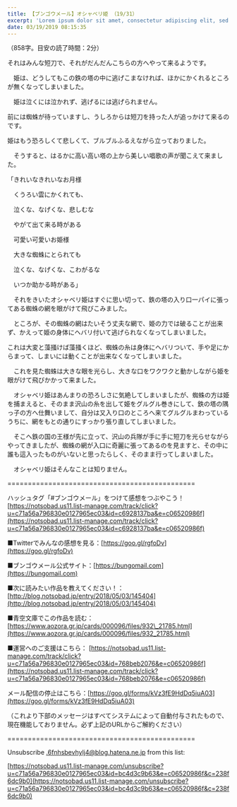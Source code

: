 ```yaml
---
title: 【ブンゴウメール】オシャベリ姫 （19/31）
excerpt: 'Lorem ipsum dolor sit amet, consectetur adipiscing elit, sed do eiusmod tempor incididunt ut labore et dolore magna aliqua. Praesent elementum facilisis leo vel fringilla est ullamcorper eget. At imperdiet dui accumsan sit amet nulla facilisi morbi tempus.'
date: 03/19/2019 08:15:35
---
```


（858字。目安の読了時間：2分）

それはみんな短刀で、それがだんだんこちらの方へやって来るようです。

　姫は、どうしてもこの鉄の塔の中に逃げこまなければ、ほかにかくれるところが無くなってしまいました。

　姫は泣くには泣かれず、逃げるには逃げられません。

前には蜘蛛が待っていますし、うしろからは短刀を持った人が追っかけて来るのです。

姫はもう恐ろしくて悲しくて、ブルブルふるえながら立っておりました。

　そうすると、はるかに高い高い塔の上から美しい唱歌の声が聞こえて来ました。

「きれいなきれいなお月様

　くうろい雲にかくれても、

　泣くな、なげくな、悲しむな

　やがて出て来る時がある

　可愛い可愛いお姫様

　大きな蜘蛛にとられても

　泣くな、なげくな、こわがるな

　いつか助かる時がある」

　それをきいたオシャベリ姫はすぐに思い切って、鉄の塔の入り口一パイに張ってある蜘蛛の網を眼がけて飛びこみました。

　ところが、その蜘蛛の網はたいそう丈夫な網で、姫の力では破ることが出来ず、かえって姫の身体にヘバリ付いて逃げられなくなってしまいました。

これは大変と藻掻けば藻掻くほど、蜘蛛の糸は身体にヘバリついて、手や足にからまって、しまいには動くことが出来なくなってしまいました。

　これを見た蜘蛛は大きな眼を光らし、大きな口をワクワクと動かしながら姫を眼がけて飛びかかって来ました。

　オシャベリ姫はあんまりの恐ろしさに気絶してしまいましたが、蜘蛛の方は姫を捕まえると、そのまま沢山の糸を出して姫をグルグル巻きにして、鉄の塔の隅っ子の方へ仕舞いまして、自分は又入り口のところへ来てグルグルまわっているうちに、網をもとの通りにすっかり張り直してしまいました。

　そこへ鉄の国の王様が先に立って、沢山の兵隊が手に手に短刀を光らせながらやってきましたが、蜘蛛の網が入口に奇麗に張ってあるのを見ますと、その中に誰も這入ったものがいないと思ったらしく、そのまま行ってしまいました。

　オシャベリ姫はそんなことは知りません。

\==============================================

ハッシュタグ「#ブンゴウメール」をつけて感想をつぶやこう！ [https://notsobad.us11.list-manage.com/track/click?u=c71a56a796830e0127965ec03&id=c6928137ba&e=c06520986f](https://notsobad.us11.list-manage.com/track/click?u=c71a56a796830e0127965ec03&id=c6928137ba&e=c06520986f)

■Twitterでみんなの感想を見る：[https://goo.gl/rgfoDv](https://goo.gl/rgfoDv)

■ブンゴウメール公式サイト：[https://bungomail.com](https://bungomail.com)

■次に読みたい作品を教えてください！：[http://blog.notsobad.jp/entry/2018/05/03/145404](http://blog.notsobad.jp/entry/2018/05/03/145404)

■青空文庫でこの作品を読む：[https://www.aozora.gr.jp/cards/000096/files/932\_21785.html](https://www.aozora.gr.jp/cards/000096/files/932_21785.html)

■運営へのご支援はこちら： [https://notsobad.us11.list-manage.com/track/click?u=c71a56a796830e0127965ec03&id=768beb2076&e=c06520986f](https://notsobad.us11.list-manage.com/track/click?u=c71a56a796830e0127965ec03&id=768beb2076&e=c06520986f)

メール配信の停止はこちら：[https://goo.gl/forms/kVz3fE9HdDq5iuA03](https://goo.gl/forms/kVz3fE9HdDq5iuA03)

（これより下部のメッセージはすべてシステムによって自動付与されたもので、現在機能しておりません。必ず上記のURLからご解約ください）

\==============================================

Unsubscribe .6fnhsbevhylj4@blog.hatena.ne.jp from this list:

[https://notsobad.us11.list-manage.com/unsubscribe?u=c71a56a796830e0127965ec03&id=bc4d3c9b63&e=c06520986f&c=238f6dc9b0](https://notsobad.us11.list-manage.com/unsubscribe?u=c71a56a796830e0127965ec03&id=bc4d3c9b63&e=c06520986f&c=238f6dc9b0)
